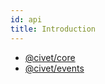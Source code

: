 ```yaml
---
id: api
title: Introduction
---
```


 - [@civet/core](api-core.md)
 - [@civet/events](api-events.md)